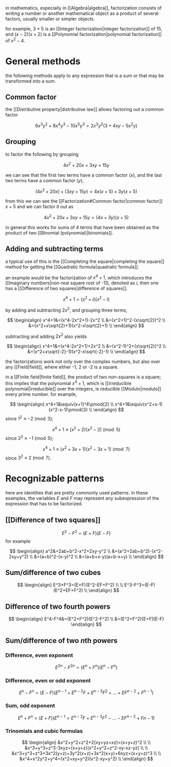 in mathematics, especially in [[Algebra|algebra]], factorization consists of writing a number or another mathematical object as a product of several factors, usually smaller or simpler objects.

for example, $3\times5$ is an [[Integer factorization|integer factorization]] of $15$, and $(x-2)(x+2)$ is a [[Polynomial factorization|polynomial factorization]] of $x^2-4$.

# General methods

the following methods apply to any expression that is a sum or that may be transformed into a sum.

## Common factor

the [[Distributive property|distributive law]] allows factoring out a common factor

$$
6x^3y^2+8x^4y^3-10x^5y^3=2x^3y^2(3+4xy-5x^2y)
$$

## Grouping

to factor the following by grouping

$$
4x^2+20x+3xy+15y
$$

we can see that the first two terms have a common factor ($x$), and the last two terms have a common factor ($y$),

$$
(4x^2+20x)+(3xy+15y)=4x(x+5)+3y(x+5)
$$

from this we can see the [[Factorization#Common factor|common factor]] $x+5$ and we can factor it out as

$$
4x^2+20x+3xy+15y=(4x+3y)(x+5)
$$

in general this works for sums of 4 terms that have been obtained as the product of two [[Binomial (polynomial)|binomials]].

## Adding and subtracting terms

a typical use of this is the [[Completing the square|completing the square]] method for getting the [[Quadratic formula|quadratic formula]].

an example would be the factorization of $x^4+1$, which introduces the [[Imaginary numbers|non-real square root of -1]], denoted as $i$, then one has a [[Difference of two squares|difference of squares]].

$$
x^4+1=(x^2+i)(x^2-i)
$$

by adding and subtracting $2x^2$, and grouping three terms,

$$
\begin{align}
x^4+1&=(x^4-2x^2+1)-2x^2 \\
&=(x^2+1)^2-(x\sqrt{2})^2 \\
&=(x^2+x\sqrt{2}+1)(x^2-x\sqrt{2}+1) \\
\end{align}
$$

subtracting and adding $2x^2$ also yields

$$
\begin{align}
x^4+1&=(x^4-2x^2+1)+2x^2 \\
&=(x^2-1)^2+(x\sqrt{2})^2 \\
&=(x^2+x\sqrt{-2}-1)(x^2-x\sqrt{-2}-1) \\
\end{align}
$$

the factorizations work not only over the complex numbers, but also over any [[Field|field]], where either -1, 2 or -2 is a square.

in a [[Finite field|finite field]], the product of two non-squares is a square; this implies that the polynomial $x^4+1$, which is [[Irreducible polynomial|irreducible]] over the integers, is reducible [[Modulo|modulo]] every prime number. for example,

$$
\begin{align}
x^4+1&\equiv(x+1)^4\pmod{2} \\
x^4+1&\equiv(x^2+x-1)(x^2-x-1)\pmod{3} \\
\end{align}
$$
since $1^2\equiv-2\pmod{3}$;

$$
x^4+1\equiv(x^2+2)(x^2-2)\pmod{5}
$$
since $2^2\equiv-1\pmod{5}$;

$$
x^4+1\equiv(x^2+3x+1)(x^2-3x+1)\pmod{7}
$$
since $3^2\equiv2\pmod{7}$.

# Recognizable patterns

here are identities that are pretty commonly used patterns. in these examples, the variables $E$ and $F$ may represent any subexpression of the expression that has to be factorized.

## [[Difference of two squares]] 

$$
E^2-F^2=(E+F)(E-F)
$$
for example

$$
\begin{align}
a^2&+2ab+b^2-x^2+2xy-y^2 \\
&=(a^2+2ab+b^2)-(x^2-2xy+y^2) \\
&=(a+b)^2-(x-y)^2 \\
&=(a+b+x-y)(a+b-x+y) \\
\end{align}
$$

## Sum/difference of two cubes

$$
\begin{align}
E^3+F^3=(E+F)(E^2-EF+F^2) \\
\\
E^3-F^3=(E-F)(E^2+EF+F^2) \\
\end{align}
$$

## Difference of two fourth powers

$$
\begin{align}
E^4-F^4&=(E^2+F^2)(E^2-F^2) \\
&=(E^2+F^2)(E+F)(E-F)
\end{align}
$$

## Sum/difference of two $n$th powers
### Difference, even exponent

$$
E^{2n}-F^{2n}=(E^n+F^n)(E^n-F^n)
$$

### Difference, even or odd exponent

$$
E^n-F^n=(E-F)(E^{n-1}+E^{n-2}F+E^{n-3}F^2+\dots+EF^{n-2}+F^{n-1})
$$

### Sum, odd exponent

$$
E^n+F^n=(E+F)(E^{n-1}=E^{n-2}F+E^{n-3}F^2-\dots-EF^{n-2}+F{n-1})
$$

### Trinomials and cubic formulas

$$
\begin{align}
&x^2+y^2+z^2+2(xy+yz+xz)=(x+y+z)^2 \\
\\
&x^3+y^3+z^3-3xyz=(x+y+z)(x^2+y^2+z^2-xy-xz-yz) \\
\\
&x^3+y^3+z^3+3x^2(y+z)+3y^2(x+z)+3x^2(x+y)+6xyz=(x+y+z)^3 \\
\\
&x^4+x^2y^2+y^4=(x^2+xy+y^2)(x^2-xy+y^2) \\
\end{align}
$$
